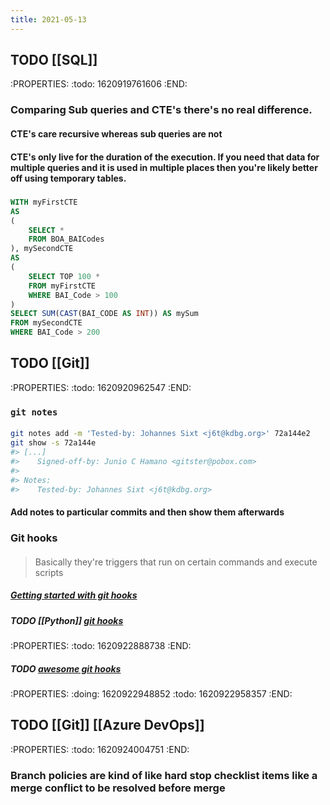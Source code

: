 ```yaml
---
title: 2021-05-13
---
```


## TODO [[SQL]]
:PROPERTIES:
:todo: 1620919761606
:END:
### Comparing Sub queries and CTE's there's no real difference.
#### CTE's care recursive whereas sub queries are not
#### CTE's only live for the duration of the execution. If you need that data for multiple queries and it is used in multiple places then you're likely better off using temporary tables.
#####
```sql
WITH myFirstCTE
AS
(
    SELECT * 
	FROM BOA_BAICodes
), mySecondCTE
AS
(
	SELECT TOP 100 *
	FROM myFirstCTE
	WHERE BAI_Code > 100
)
SELECT SUM(CAST(BAI_CODE AS INT)) AS mySum
FROM mySecondCTE
WHERE BAI_Code > 200
```
## TODO [[Git]]
:PROPERTIES:
:todo: 1620920962547
:END:
### `git notes`
#### 
```bash
git notes add -m 'Tested-by: Johannes Sixt <j6t@kdbg.org>' 72a144e2
git show -s 72a144e
#> [...]
#>    Signed-off-by: Junio C Hamano <gitster@pobox.com>
#>
#> Notes:
#>    Tested-by: Johannes Sixt <j6t@kdbg.org>
```
#### Add notes to particular commits and then show them afterwards
### Git hooks
#### 
> Basically they're triggers that run on certain commands and execute scripts
##### [Getting started with git hooks](https://medium.com/@f3igao/get-started-with-git-hooks-5a489725c639)
##### TODO [[Python]] [git hooks](https://pypi.org/project/git-pre-commit-hook/)
:PROPERTIES:
:todo: 1620922888738
:END:
##### TODO [awesome git hooks](https://github.com/aitemr/awesome-git-hooks)
:PROPERTIES:
:doing: 1620922948852
:todo: 1620922958357
:END:
## TODO [[Git]] [[Azure DevOps]]
:PROPERTIES:
:todo: 1620924004751
:END:
### Branch policies are kind of like hard stop checklist items like a merge conflict to be resolved before merge
